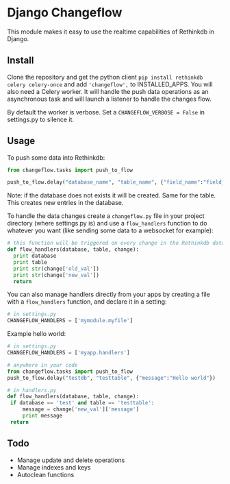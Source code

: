 Django Changeflow
=================

This module makes it easy to use the realtime capabilities of
Rethinkdb in Django.

Install
-------

Clone the repository and get the python client `pip install rethinkdb celery celery-once` and add `'changeflow',` to INSTALLED_APPS.
You will also need a Celery worker. It will handle the push data operations as an asynchronous task and will
launch a listener to handle the changes flow.

By default the worker is verbose. Set a ``CHANGEFLOW_VERBOSE = False`` in settings.py to silence it.

Usage
-----

To push some data into Rethinkdb:

  ```python
from changeflow.tasks import push_to_flow

push_to_flow.delay("database_name", "table_name", {"field_name":"field_value"})
  ```

Note: if the database does not exists it will be created. Same for the table. 
This creates new entries in the database.

To handle the data changes create a `changeflow.py` file in your project directory (where settings.py is) and
use a `flow_handlers` function to do whatever you want (like sending some data to a websocket for example):

  ```python
# this function will be triggered on every change in the Rethinkdb data
def flow_handlers(database, table, change):
    print database
    print table
    print str(change['old_val'])
    print str(change['new_val'])
    return
  ```
  
You can also manage handlers directly from your apps by creating a file with a `flow_handlers`
function, and declare it in a setting:

   ```python
# in settings.py
CHANGEFLOW_HANDLERS = ['mymodule.myfile']
  ```
Example hello world:

   ```python
# in settings.py
CHANGEFLOW_HANDLERS = ['myapp.handlers']

# anywhere in your code
from changeflow.tasks import push_to_flow
push_to_flow.delay("testdb", "testtable", {"message":"Hello world"})

# in handlers.py
def flow_handlers(database, table, change):
	if database == 'test' and table == 'testtable':
    	message = change['new_val']['message']
    	print message
    return
  ```
  
Todo
----

- Manage update and delete operations
- Manage indexes and keys
- Autoclean functions
 
